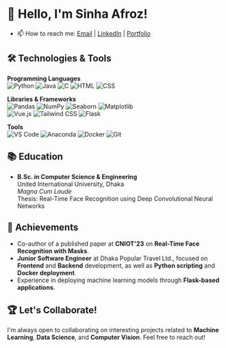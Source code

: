 # 👋 Hello, I'm Sinha Afroz!



- 📫 How to reach me: [Email](mailto:your.email@example.com) | [LinkedIn](https://linkedin.com/in/your-profile) | [Portfolio](https://your-portfolio.com)

## 🛠️ Technologies & Tools

**Programming Languages**  
![Python](https://img.shields.io/badge/-Python-333?style=flat&logo=python) ![Java](https://img.shields.io/badge/-Java-333?style=flat&logo=java) ![C](https://img.shields.io/badge/-C-333?style=flat&logo=c) ![HTML](https://img.shields.io/badge/-HTML-333?style=flat&logo=html5) ![CSS](https://img.shields.io/badge/-CSS-333?style=flat&logo=css3)

**Libraries & Frameworks**  
![Pandas](https://img.shields.io/badge/-Pandas-333?style=flat&logo=pandas) ![NumPy](https://img.shields.io/badge/-NumPy-333?style=flat&logo=numpy) ![Seaborn](https://img.shields.io/badge/-Seaborn-333?style=flat&logo=seaborn) ![Matplotlib](https://img.shields.io/badge/-Matplotlib-333?style=flat&logo=matplotlib)  
![Vue.js](https://img.shields.io/badge/-Vue.js-333?style=flat&logo=vue.js) ![Tailwind CSS](https://img.shields.io/badge/-Tailwind_CSS-333?style=flat&logo=tailwindcss) ![Flask](https://img.shields.io/badge/-Flask-333?style=flat&logo=flask)

**Tools**  
![VS Code](https://img.shields.io/badge/-VS_Code-333?style=flat&logo=visual-studio-code) ![Anaconda](https://img.shields.io/badge/-Anaconda-333?style=flat&logo=anaconda) ![Docker](https://img.shields.io/badge/-Docker-333?style=flat&logo=docker) ![Git](https://img.shields.io/badge/-Git-333?style=flat&logo=git)



## 📚 Education

- **B.Sc. in Computer Science & Engineering**  
  United International University, Dhaka  
  *Magna Cum Laude*  
  Thesis: Real-Time Face Recognition using Deep Convolutional Neural Networks

## 🌟 Achievements
- Co-author of a published paper at **CNIOT'23** on **Real-Time Face Recognition with Masks**.
- **Junior Software Engineer** at Dhaka Popular Travel Ltd., focused on **Frontend** and **Backend** development, as well as **Python scripting** and **Docker deployment**.
- Experience in deploying machine learning models through **Flask-based applications**.

## 🏆 Let's Collaborate!

I'm always open to collaborating on interesting projects related to **Machine Learning**, **Data Science**, and **Computer Vision**. Feel free to reach out!


<!--### <h3 align="center">Hi, I am Sinha Afroz 👋 </h3>

<h3 align="left">Languages and Tools:</h3>
<p align="left"> <a href="https://www.cprogramming.com/" target="_blank" rel="noreferrer"> <img src="https://raw.githubusercontent.com/devicons/devicon/master/icons/c/c-original.svg" alt="c" width="40" height="40"/> </a> <a href="https://www.w3schools.com/css/" target="_blank" rel="noreferrer"> <img src="https://raw.githubusercontent.com/devicons/devicon/master/icons/css3/css3-original-wordmark.svg" alt="css3" width="40" height="40"/> </a> <a href="https://www.docker.com/" target="_blank" rel="noreferrer"> <img src="https://raw.githubusercontent.com/devicons/devicon/master/icons/docker/docker-original-wordmark.svg" alt="docker" width="40" height="40"/> </a> <a href="https://www.figma.com/" target="_blank" rel="noreferrer"> <img src="https://www.vectorlogo.zone/logos/figma/figma-icon.svg" alt="figma" width="40" height="40"/> </a> <a href="https://git-scm.com/" target="_blank" rel="noreferrer"> <img src="https://www.vectorlogo.zone/logos/git-scm/git-scm-icon.svg" alt="git" width="40" height="40"/> </a> <a href="https://www.w3.org/html/" target="_blank" rel="noreferrer"> <img src="https://raw.githubusercontent.com/devicons/devicon/master/icons/html5/html5-original-wordmark.svg" alt="html5" width="40" height="40"/> </a> <a href="https://www.java.com" target="_blank" rel="noreferrer"> <img src="https://raw.githubusercontent.com/devicons/devicon/master/icons/java/java-original.svg" alt="java" width="40" height="40"/> </a> <a href="https://developer.mozilla.org/en-US/docs/Web/JavaScript" target="_blank" rel="noreferrer"> <img src="https://raw.githubusercontent.com/devicons/devicon/master/icons/javascript/javascript-original.svg" alt="javascript" width="40" height="40"/> </a> <a href="https://www.linux.org/" target="_blank" rel="noreferrer"> <img src="https://raw.githubusercontent.com/devicons/devicon/master/icons/linux/linux-original.svg" alt="linux" width="40" height="40"/> </a> <a href="https://nodejs.org" target="_blank" rel="noreferrer"> <img src="https://raw.githubusercontent.com/devicons/devicon/master/icons/nodejs/nodejs-original-wordmark.svg" alt="nodejs" width="40" height="40"/> </a> <a href="https://www.php.net" target="_blank" rel="noreferrer"> <img src="https://raw.githubusercontent.com/devicons/devicon/master/icons/php/php-original.svg" alt="php" width="40" height="40"/> </a> <a href="https://www.python.org" target="_blank" rel="noreferrer"> <img src="https://raw.githubusercontent.com/devicons/devicon/master/icons/python/python-original.svg" alt="python" width="40" height="40"/> </a> <a href="https://tailwindcss.com/" target="_blank" rel="noreferrer"> <img src="https://www.vectorlogo.zone/logos/tailwindcss/tailwindcss-icon.svg" alt="tailwind" width="40" height="40"/> </a> <a href="https://vuejs.org/" target="_blank" rel="noreferrer"> <img src="https://raw.githubusercontent.com/devicons/devicon/master/icons/vuejs/vuejs-original-wordmark.svg" alt="vuejs" width="40" height="40"/> </a> </p>

**sinhaZ/sinhaZ** is a ✨ _special_ ✨ repository because its `README.md` (this file) appears on your GitHub profile.

Here are some ideas to get you started:

- 🔭 I’m currently working on ...
- 🌱 I’m currently learning ...
- 👯 I’m looking to collaborate on ...
- 🤔 I’m looking for help with ...
- 💬 Ask me about ...
- 📫 How to reach me: ...
- 😄 Pronouns: ...
- ⚡ Fun fact: ...
-->
